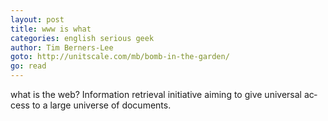 ```yaml
---
layout: post
title: www is what
categories: english serious geek
author: Tim Bern­ers-Lee
goto: http://unitscale.com/mb/bomb-in-the-garden/
go: read
---
```

what is the web? In­for­ma­tion re­trieval ini­tia­tive aim­ing to give uni­ver­sal ac­cess to a large uni­verse of doc­u­ments.
